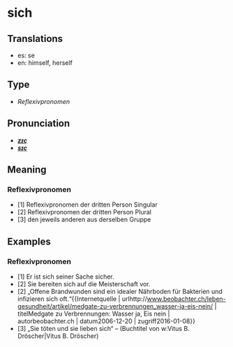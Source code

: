 # sich
## Translations
- es: se
- en: himself, herself
## Type
- _Reflexivpronomen_
## Pronunciation
- **_[zɪç](https://commons.wikimedia.org/wiki/File:De-sich.ogg)_**
- **_[sɪç](https://commons.wikimedia.org/wiki/File:De-sich.ogg)_**
## Meaning
### Reflexivpronomen
- [1] Reflexivpronomen der dritten Person Singular
- [2] Reflexivpronomen der dritten Person Plural
- [3] den jeweils anderen aus derselben Gruppe
## Examples
### Reflexivpronomen
- [1] Er ist sich seiner Sache sicher.
- [2] Sie bereiten sich auf die Meisterschaft vor.
- [2] „Offene Brandwunden sind ein idealer Nährboden für Bakterien und infizieren sich oft.“<ref>{{Internetquelle | urlhttp://www.beobachter.ch/leben-gesundheit/artikel/medgate-zu-verbrennungen_wasser-ja-eis-nein/ | titelMedgate zu Verbrennungen: Wasser ja, Eis nein | autorbeobachter.ch | datum2006-12-20 | zugriff2016-01-08}}</ref>
- [3] „Sie töten und sie lieben sich“ – (Buchtitel von w:Vitus B. Dröscher|Vitus B. Dröscher)
